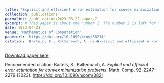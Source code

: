 ```yaml
---
title: "Explicit and efficient error estimation for convex minimization problems"
collection: publications
permalink: /publication/2023-03-22-paper-7
excerpt: #'This paper is about the number 1. The number 2 is left for future work.'
date: 2023-04-21
venue: 'Mathematics of Computation'
paperurl: 'https://doi.org/10.1090/mcom/38219'
citation: 'Bartels, S., Kaltenbach, A. <i>Explicit and efficient error estimation for convex minimization problems</i>. Math. Comp. 92, 2247-2279 (2023). https://doi.org/10.1090/mcom/3821'
---
```


[Download paper here](https://doi.org/10.1090/mcom/3821) 

Recommended citation: Bartels, S., Kaltenbach, A. <i>Explicit and efficient error estimation for convex minimization problems</i>. Math. Comp. 92, 2247-2279 (2023). https://doi.org/10.1090/mcom/3821
 